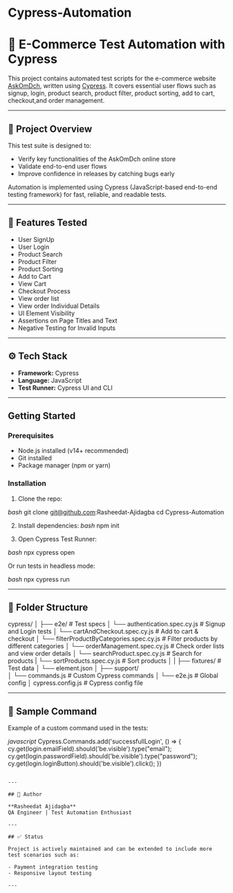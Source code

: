 # Cypress-Automation

# 🛒 E-Commerce Test Automation with Cypress

This project contains automated test scripts for the e-commerce website [AskOmDch](https://askomdch.com/), written using [Cypress](https://www.cypress.io/). It covers essential user flows such as signup, login, product search, product filter, product sorting, add to cart, checkout,and order management.

---

## 📌 Project Overview

This test suite is designed to:

- Verify key functionalities of the AskOmDch online store
- Validate end-to-end user flows
- Improve confidence in releases by catching bugs early

Automation is implemented using Cypress (JavaScript-based end-to-end testing framework) for fast, reliable, and readable tests.

---

## 🧪 Features Tested

- User SignUp
- User Login
- Product Search
- Product Filter
- Product Sorting
- Add to Cart
- View Cart
- Checkout Process
- View order list
- View order Individual Details
- UI Element Visibility
- Assertions on Page Titles and Text
- Negative Testing for Invalid Inputs

---

## ⚙️ Tech Stack

- **Framework:** Cypress
- **Language:** JavaScript
- **Test Runner:** Cypress UI and CLI

---

##  Getting Started

### Prerequisites

- Node.js installed (v14+ recommended)
- Git installed
- Package manager (npm or yarn)

### Installation

1. Clone the repo:

*bash*
git clone git@github.com:Rasheedat-Ajidagba
cd Cypress-Automation


2. Install dependencies:
*bash*
npm init


3. Open Cypress Test Runner:

*bash*
npx cypress open


Or run tests in headless mode:

*bash*
npx cypress run


---

## 📂 Folder Structure


cypress/
│
├── e2e/                                      # Test specs
│   └── authentication.spec.cy.js             # Signup and Login tests
│   └── cartAndCheckout.spec.cy.js            # Add to cart & checkout
│   └── filterProductByCategories.spec.cy.js  # Filter products by different categories
│   └── orderManagement.spec.cy.js            # Check order lists and view order details
│   └── searchProduct.spec.cy.js              # Search for products
|   └── sortProducts.spec.cy.js               # Sort products 
│
|
├── fixtures/                                # Test data
│   └── element.json
│
├── support/               
│   └── commands.js                         # Custom Cypress commands
│   └── e2e.js             # Global config
│
cypress.config.js          # Cypress config file


---

## 🧾 Sample Command

Example of a custom command used in the tests:

*javascript*
Cypress.Commands.add('successfullLogin', () => {
  cy.get(login.emailField).should('be.visible').type("email");
    cy.get(login.passwordField).should('be.visible').type("password");
    cy.get(login.loginButton).should('be.visible').click();
})
```

---

## 🧠 Author

**Rasheedat Ajidagba** 
QA Engineer | Test Automation Enthusiast  

---

## ✅ Status

Project is actively maintained and can be extended to include more test scenarios such as:

- Payment integration testing
- Responsive layout testing

---


